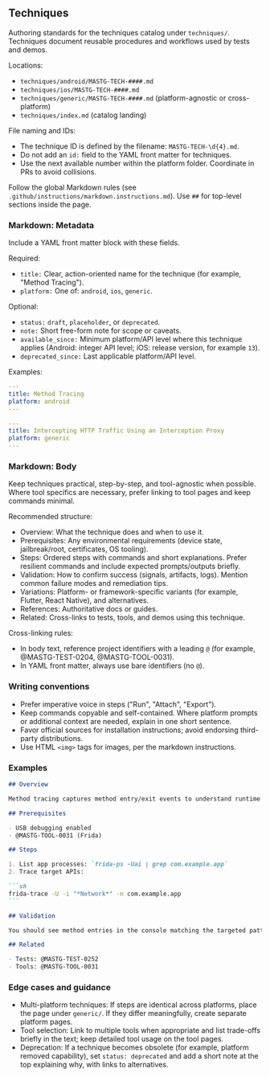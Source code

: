 ## Techniques

Authoring standards for the techniques catalog under `techniques/`. Techniques document reusable procedures and workflows used by tests and demos.

Locations:

- `techniques/android/MASTG-TECH-####.md`
- `techniques/ios/MASTG-TECH-####.md`
- `techniques/generic/MASTG-TECH-####.md` (platform-agnostic or cross-platform)
- `techniques/index.md` (catalog landing)

File naming and IDs:

- The technique ID is defined by the filename: `MASTG-TECH-\d{4}.md`.
- Do not add an `id:` field to the YAML front matter for techniques.
- Use the next available number within the platform folder. Coordinate in PRs to avoid collisions.

Follow the global Markdown rules (see `.github/instructions/markdown.instructions.md`). Use `##` for top-level sections inside the page.

### Markdown: Metadata

Include a YAML front matter block with these fields.

Required:

- `title:` Clear, action-oriented name for the technique (for example, "Method Tracing").
- `platform:` One of: `android`, `ios`, `generic`.

Optional:

- `status:` `draft`, `placeholder`, or `deprecated`.
- `note:` Short free-form note for scope or caveats.
- `available_since:` Minimum platform/API level where this technique applies (Android: integer API level; iOS: release version, for example `13`).
- `deprecated_since:` Last applicable platform/API level.

Examples:

```yaml
---
title: Method Tracing
platform: android
---
```

```yaml
---
title: Intercepting HTTP Traffic Using an Interception Proxy
platform: generic
---
```

### Markdown: Body

Keep techniques practical, step-by-step, and tool-agnostic when possible. Where tool specifics are necessary, prefer linking to tool pages and keep commands minimal.

Recommended structure:

- Overview: What the technique does and when to use it.
- Prerequisites: Any environmental requirements (device state, jailbreak/root, certificates, OS tooling).
- Steps: Ordered steps with commands and short explanations. Prefer resilient commands and include expected prompts/outputs briefly.
- Validation: How to confirm success (signals, artifacts, logs). Mention common failure modes and remediation tips.
- Variations: Platform- or framework-specific variants (for example, Flutter, React Native), and alternatives.
- References: Authoritative docs or guides.
- Related: Cross-links to tests, tools, and demos using this technique.

Cross-linking rules:

- In body text, reference project identifiers with a leading `@` (for example, @MASTG-TEST-0204, @MASTG-TOOL-0031).
- In YAML front matter, always use bare identifiers (no `@`).

### Writing conventions

- Prefer imperative voice in steps ("Run", "Attach", "Export").
- Keep commands copyable and self-contained. Where platform prompts or additional context are needed, explain in one short sentence.
- Favor official sources for installation instructions; avoid endorsing third-party distributions.
- Use HTML `<img>` tags for images, per the markdown instructions.

### Examples

````markdown
## Overview

Method tracing captures method entry/exit events to understand runtime behavior. This helps locate sensitive logic and verify mitigations.

## Prerequisites

- USB debugging enabled
- @MASTG-TOOL-0031 (Frida)

## Steps

1. List app processes: `frida-ps -Uai | grep com.example.app`
2. Trace target APIs:

```sh
frida-trace -U -i "*Network*" -n com.example.app
```

## Validation

You should see method entries in the console matching the targeted patterns. If nothing appears, verify the process name and that the device permits tracing.

## Related

- Tests: @MASTG-TEST-0252
- Tools: @MASTG-TOOL-0031
````

### Edge cases and guidance

- Multi-platform techniques: If steps are identical across platforms, place the page under `generic/`. If they differ meaningfully, create separate platform pages.
- Tool selection: Link to multiple tools when appropriate and list trade-offs briefly in the text; keep detailed tool usage on the tool pages.
- Deprecation: If a technique becomes obsolete (for example, platform removed capability), set `status: deprecated` and add a short note at the top explaining why, with links to alternatives.
